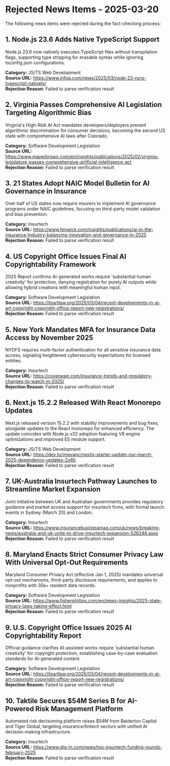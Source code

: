 
# Rejected News Items - 2025-03-20

The following news items were rejected during the fact-checking process:


## 1. Node.js 23.6 Adds Native TypeScript Support
Node.js 23.6 now natively executes TypeScript files without transpilation flags, supporting type stripping for erasable syntax while ignoring tsconfig.json configurations.

**Category:** JS/TS Web Development  
**Source URL:** https://www.infoq.com/news/2025/03/node-23-runs-typescript-natively/  
**Rejection Reason:** Failed to parse verification result



## 2. Virginia Passes Comprehensive AI Legislation Targeting Algorithmic Bias
Virginia's High-Risk AI Act mandates developers/deployers prevent algorithmic discrimination for consumer decisions, becoming the second US state with comprehensive AI laws after Colorado.

**Category:** Software Development Legislation  
**Source URL:** https://www.mayerbrown.com/en/insights/publications/2025/02/virginia-legislature-passes-comprehensive-artificial-intelligence-act  
**Rejection Reason:** Failed to parse verification result



## 3. 21 States Adopt NAIC Model Bulletin for AI Governance in Insurance
Over half of US states now require insurers to implement AI governance programs under NAIC guidelines, focusing on third-party model validation and bias prevention.

**Category:** Insurtech  
**Source URL:** https://www.fenwick.com/insights/publications/ai-in-the-insurance-industry-balancing-innovation-and-governance-in-2025  
**Rejection Reason:** Failed to parse verification result



## 4. US Copyright Office Issues Final AI Copyrightability Framework
2025 Report confirms AI-generated works require 'substantial human creativity' for protection, denying registration for purely AI outputs while allowing hybrid creations with meaningful human input.

**Category:** Software Development Legislation  
**Source URL:** https://itsartlaw.org/2025/03/04/recent-developments-in-ai-art-copyright-copyright-office-report-new-registrations/  
**Rejection Reason:** Failed to parse verification result



## 5. New York Mandates MFA for Insurance Data Access by November 2025
NYDFS requires multi-factor authentication for all sensitive insurance data access, signaling heightened cybersecurity expectations for licensed entities.

**Category:** Insurtech  
**Source URL:** https://coverager.com/insurance-trends-and-regulatory-changes-to-watch-in-2025/  
**Rejection Reason:** Failed to parse verification result



## 6. Next.js 15.2.2 Released With React Monorepo Updates
Next.js released version 15.2.2 with stability improvements and bug fixes, alongside updates to the React monorepo for enhanced efficiency. The update coincides with Node.js v22 adoption featuring V8 engine optimizations and improved ES module support.

**Category:** JS/TS Web Development  
**Source URL:** https://dev.to/imevanc/nextjs-starter-update-our-march-2025-dependency-updates-2o6h  
**Rejection Reason:** Failed to parse verification result



## 7. UK-Australia Insurtech Pathway Launches to Streamline Market Expansion
Joint initiative between UK and Australian governments provides regulatory guidance and market access support for insurtech firms, with formal launch events in Sydney (March 20) and London.

**Category:** Insurtech  
**Source URL:** https://www.insurancebusinessmag.com/uk/news/breaking-news/australia-and-uk-unite-to-drive-insurtech-expansion-526248.aspx  
**Rejection Reason:** Failed to parse verification result



## 8. Maryland Enacts Strict Consumer Privacy Law With Universal Opt-Out Requirements
Maryland Consumer Privacy Act (effective Jan 1, 2025) mandates universal opt-out mechanisms, third-party disclosure requirements, and applies to nonprofits with 35k+ resident data records.

**Category:** Software Development Legislation  
**Source URL:** https://www.fisherphillips.com/en/news-insights/2025-state-privacy-laws-taking-effect.html  
**Rejection Reason:** Failed to parse verification result



## 9. U.S. Copyright Office Issues 2025 AI Copyrightability Report
Official guidance clarifies AI-assisted works require 'substantial human creativity' for copyright protection, establishing case-by-case evaluation standards for AI-generated content.

**Category:** Software Development Legislation  
**Source URL:** https://itsartlaw.org/2025/03/04/recent-developments-in-ai-art-copyright-copyright-office-report-new-registrations/  
**Rejection Reason:** Failed to parse verification result



## 10. Taktile Secures $54M Series B for AI-Powered Risk Management Platform
Automated risk decisioning platform raises $54M from Balderton Capital and Tiger Global, targeting insurance/fintech sectors with unified AI decision-making infrastructure.

**Category:** Insurtech  
**Source URL:** https://www.dig-in.com/news/top-insurtech-funding-rounds-february-2025  
**Rejection Reason:** Failed to parse verification result


